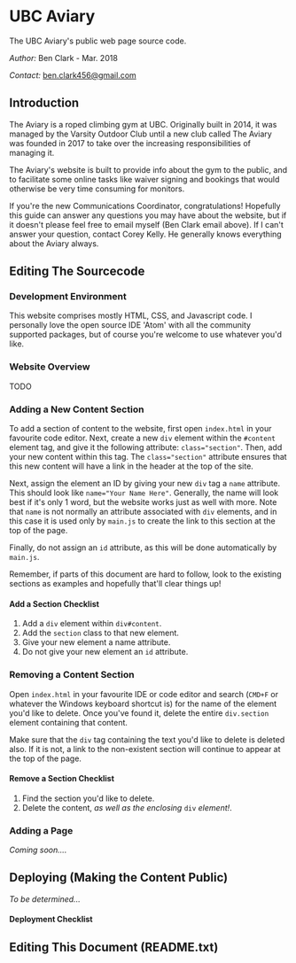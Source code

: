 # UBC Aviary
The UBC Aviary's public web page source code.

_Author:_ Ben Clark - Mar. 2018

_Contact:_ ben.clark456@gmail.com

## Introduction

The Aviary is a roped climbing gym at UBC. Originally built in 2014,
it was managed by the Varsity Outdoor Club until a new club called
The Aviary was founded in 2017 to take over the increasing
responsibilities of managing it.

The Aviary's website is built to provide info about the gym to the
public, and to facilitate some online tasks like waiver signing and
bookings that would otherwise be very time consuming for monitors.

If you're the new Communications Coordinator, congratulations!
Hopefully this guide can answer any questions you may have about the
website, but if it doesn't please feel free to email myself (Ben Clark
email above). If I can't answer your question, contact Corey Kelly.
He generally knows everything about the Aviary always.

## Editing The Sourcecode

### Development Environment
This website comprises mostly HTML, CSS, and Javascript code. I
personally love the open source IDE 'Atom' with all the community
supported packages, but of course you're welcome to use whatever
you'd like.

### Website Overview

TODO

### Adding a New Content Section

To add a section of content to the website, first open `index.html`
in your favourite code editor. Next, create a new `div` element within
the `#content` element tag, and give it the following attribute:
`class="section"`. Then, add your new content within this  tag. The
`class="section"` attribute ensures that this new content will have a
link in the header at the top of the site.

Next, assign the element an ID by giving your new `div` tag a `name`
attribute. This should look like `name="Your Name Here"`. Generally,
the name will look best if it's only 1 word, but the website works
just as well with more. Note that `name` is not normally an attribute
associated with `div` elements, and in this case it is used only by
`main.js` to create the link to this section at the top of the page.

Finally, do not assign an `id` attribute, as this will be done
automatically by `main.js`.

Remember, if parts of this document are hard to follow, look to the
existing sections as examples and hopefully that'll clear things up!

#### Add a Section Checklist

1. Add a `div` element within `div#content`.
2. Add the `section` class to that new element.
3. Give your new element a name attribute.
4. Do not give your new element an `id` attribute.


### Removing a Content Section

Open `index.html` in your favourite IDE or code editor and search
(`CMD+F` or whatever the Windows keyboard shortcut is) for the name
of the element you'd like to delete. Once you've found it, delete the
entire `div.section` element containing that content.

Make sure that the `div` tag containing the text you'd like to delete
is deleted also. If it is not, a link to the non-existent section will
continue to appear at the top of the page.

#### Remove a Section Checklist

1. Find the section you'd like to delete.
2. Delete the content, _as well as the enclosing_ `div` _element!_.


### Adding a Page

_Coming soon...._

## Deploying (Making the Content Public)

_To be determined..._

#### Deployment Checklist



## Editing This Document (README.txt)
